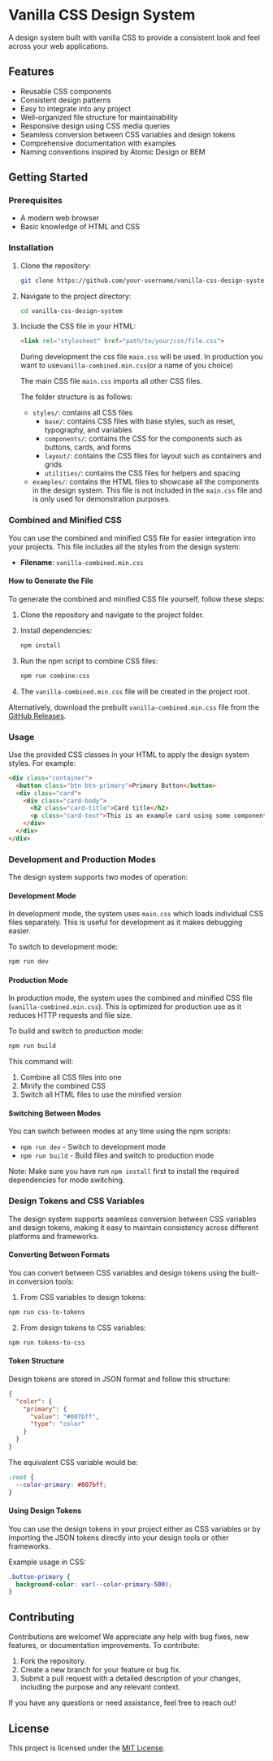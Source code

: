 # Vanilla CSS Design System

A design system built with vanilla CSS to provide a consistent look and feel across your web applications.

## Features

- Reusable CSS components
- Consistent design patterns
- Easy to integrate into any project
- Well-organized file structure for maintainability
- Responsive design using CSS media queries
- Seamless conversion between CSS variables and design tokens
- Comprehensive documentation with examples
- Naming conventions inspired by Atomic Design or BEM

## Getting Started

### Prerequisites

- A modern web browser
- Basic knowledge of HTML and CSS

### Installation

1. Clone the repository:

    ```sh
    git clone https://github.com/your-username/vanilla-css-design-system.git
    ```

2. Navigate to the project directory:

    ```sh
    cd vanilla-css-design-system
    ```

3. Include the CSS file in your HTML:

    ```html
    <link rel="stylesheet" href="path/to/your/css/file.css">
    ```

    During development the css file `main.css` will be used. In production you want to use`vanilla-combined.min.css`(or a name of you choice)

    The main CSS file `main.css` imports all other CSS files.

    The folder structure is as follows:
    - `styles/`: contains all CSS files
        - `base/`: contains CSS files with base styles, such as reset, typography, and variables
        - `components/`: contains the CSS for the components such as buttons, cards, and forms
        - `layout/`: contains the CSS files for layout such as containers and grids
        - `utilities/`: contains the CSS files for helpers and spacing
    - `examples/`: contains the HTML files to showcase all the components in the design system. This file is not included in the `main.css` file and is only used for demonstration purposes.

### Combined and Minified CSS

You can use the combined and minified CSS file for easier integration into your projects. This file includes all the styles from the design system:

- **Filename**: `vanilla-combined.min.css`

#### How to Generate the File

To generate the combined and minified CSS file yourself, follow these steps:

1. Clone the repository and navigate to the project folder.
2. Install dependencies:

   ```bash
   npm install
   ```

3. Run the npm script to combine CSS files:

   ```bash
   npm run combine:css
   ```

4. The `vanilla-combined.min.css` file will be created in the project root.

Alternatively, download the prebuilt `vanilla-combined.min.css` file from the [GitHub Releases](https://github.com/pattespatte/vanilla-css-design-system/releases).

### Usage

Use the provided CSS classes in your HTML to apply the design system styles. For example:

```html
<div class="container">
  <button class="btn btn-primary">Primary Button</button>
  <div class="card">
    <div class="card-body">
      <h2 class="card-title">Card title</h2>
      <p class="card-text">This is an example card using some components of the design system.</p>
    </div>
  </div>
</div>
```

### Development and Production Modes

The design system supports two modes of operation:

#### Development Mode

In development mode, the system uses `main.css` which loads individual CSS files separately. This is useful for development as it makes debugging easier.

To switch to development mode:

```bash
npm run dev
```

#### Production Mode

In production mode, the system uses the combined and minified CSS file (`vanilla-combined.min.css`). This is optimized for production use as it reduces HTTP requests and file size.

To build and switch to production mode:

```bash
npm run build
```

This command will:

1. Combine all CSS files into one
2. Minify the combined CSS
3. Switch all HTML files to use the minified version

#### Switching Between Modes

You can switch between modes at any time using the npm scripts:

- `npm run dev` - Switch to development mode
- `npm run build` - Build files and switch to production mode

Note: Make sure you have run `npm install` first to install the required dependencies for mode switching.

### Design Tokens and CSS Variables

The design system supports seamless conversion between CSS variables and design tokens, making it easy to maintain consistency across different platforms and frameworks.

#### Converting Between Formats

You can convert between CSS variables and design tokens using the built-in conversion tools:

1. From CSS variables to design tokens:

```bash
npm run css-to-tokens
```

2. From design tokens to CSS variables:

```bash
npm run tokens-to-css
```

#### Token Structure

Design tokens are stored in JSON format and follow this structure:

```json
{
  "color": {
    "primary": {
      "value": "#007bff",
      "type": "color"
    }
  }
}
```

The equivalent CSS variable would be:

```css
:root {
  --color-primary: #007bff;
}
```

#### Using Design Tokens

You can use the design tokens in your project either as CSS variables or by importing the JSON tokens directly into your design tools or other frameworks.

Example usage in CSS:

```css
.button-primary {
  background-color: var(--color-primary-500);
}
```

## Contributing

Contributions are welcome! We appreciate any help with bug fixes, new features, or documentation improvements. To contribute:

1. Fork the repository.
2. Create a new branch for your feature or bug fix.
3. Submit a pull request with a detailed description of your changes, including the purpose and any relevant context.

If you have any questions or need assistance, feel free to reach out!

## License

This project is licensed under the [MIT License](LICENSE).
